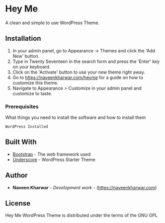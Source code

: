 # Hey Me 

A clean and simple to use WordPress Theme.

## Installation

1. In your admin panel, go to Appearance -> Themes and click the 'Add New' button.
2. Type in Twenty Seventeen in the search form and press the 'Enter' key on your keyboard.
3. Click on the 'Activate' button to use your new theme right away.
4. Go to https://naveenkharwar.com/heyme for a guide on how to customize this theme.
5. Navigate to Appearance > Customize in your admin panel and customize to taste.

### Prerequisites

What things you need to install the software and how to install them

```
WordPress Installed 
```


## Built With

* [Bootstrap](https://getbootstrap.com/) - The web framework used
* [Underscore](https://underscores.me/) - WordPress Starter Theme


## Author

* **Naveen Kharwar** - *Development work* - (https://naveenkharwar.com)

## License

Hey Me WordPress Theme is distributed under the terms of the GNU GPL
